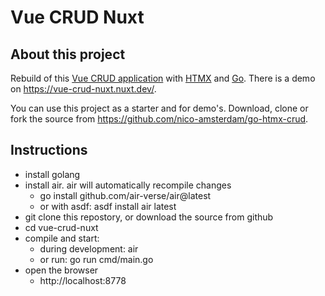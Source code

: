 # Vue CRUD Nuxt

## About this project

Rebuild of this [Vue CRUD application](https://github.com/shershen08/vue.js-v2-crud-application) with [HTMX](https://htmx.org) and [Go](https://go.dev).
There is a demo on https://vue-crud-nuxt.nuxt.dev/. 

You can use this project as a starter and for demo's.
Download, clone or fork the source from https://github.com/nico-amsterdam/go-htmx-crud.

## Instructions

- install golang
- install air. air will automatically recompile changes
  - go install github.com/air-verse/air@latest
  - or with asdf: asdf install air latest
- git clone this repostory, or download the source from github
- cd vue-crud-nuxt
- compile and start: 
  - during development: air
  - or run: go run cmd/main.go
- open the browser
  - http://localhost:8778

